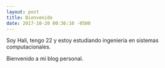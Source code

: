 ```yaml
---
layout: post
title: Bienvenido
date: 2017-10-20 00:36:10 -0500
---
```


Soy Hali, tengo 22 y estoy estudiando ingeniería en sistemas computacionales. 



Bienvenido a mi blog personal.
